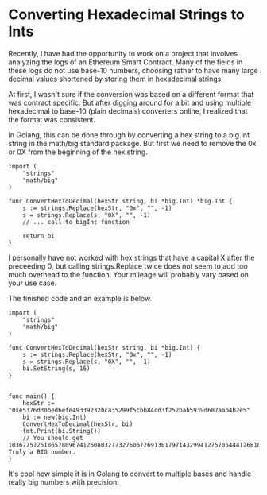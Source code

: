 # Converting Hexadecimal Strings to Ints

Recently, I have had the opportunity to work on a project that involves analyzing the logs of an Ethereum Smart Contract.
Many of the fields in these logs do not use base-10 numbers, choosing rather to have many large decimal values shortened by storing them in hexadecimal strings.

At first, I wasn't sure if the conversion was based on a different format that was contract specific.  But after digging around for a bit and using multiple hexadecimal to base-10 (plain decimals) converters online, I realized that the format was consistent.

In Golang, this can be done through by converting a hex string to a big.Int string in the math/big standard package.  But first we need to remove the 0x or 0X from the beginning of the hex string.

```golang
import (
    "strings"
    "math/big"
)

func ConvertHexToDecimal(hexStr string, bi *big.Int) *big.Int {
    s := strings.Replace(hexStr, "0x", "", -1)
    s = strings.Replace(s, "0X", "", -1)
    // ... call to bigInt function

    return bi
}
```

I personally have not worked with hex strings that have a capital X after the preceeding 0, but calling strings.Replace twice does not seem to add too much overhead to the function. Your mileage will probably vary based on your use case.

The finished code and an example is below.

```golang
import (
    "strings"
    "math/big"
)

func ConvertHexToDecimal(hexStr string, bi *big.Int) {
    s := strings.Replace(hexStr, "0x", "", -1)
    s = strings.Replace(s, "0X", "", -1)
    bi.SetString(s, 16)
}


func main() {
    hexStr := "0xe5376d30bed6efe49339232bca35299f5cbb84cd3f252bab5939d687aab4b2e5"
    bi := new(big.Int)
    ConvertHexToDecimal(hexStr, bi)
    fmt.Print(bi.String())
    // You should get 103677572518657809674126080327732760672691301797143299412757054441268188590821.  Truly a BIG number.
}
```

It's cool how simple it is in Golang to convert to multiple bases and handle really big numbers with precision.